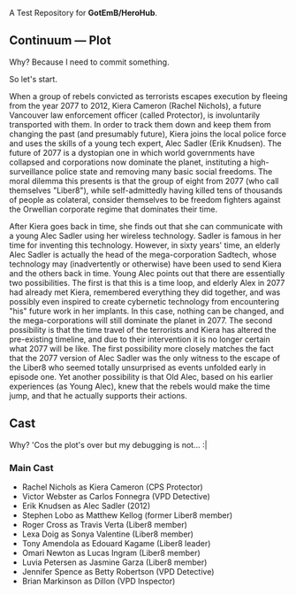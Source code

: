 A Test Repository for **GotEmB/HeroHub**.

## Continuum — Plot
Why? Because I need to commit something.

So let's start.

When a group of rebels convicted as terrorists escapes execution by fleeing from the year 2077 to 2012, Kiera Cameron (Rachel Nichols), a future Vancouver law enforcement officer (called Protector), is involuntarily transported with them.
In order to track them down and keep them from changing the past (and presumably future), Kiera joins the local police force and uses the skills of a young tech expert, Alec Sadler (Erik Knudsen).
The future of 2077 is a dystopian one in which world governments have collapsed and corporations now dominate the planet, instituting a high-surveillance police state and removing many basic social freedoms.
The moral dilemma this presents is that the group of eight from 2077 (who call themselves "Liber8"), while self-admittedly having killed tens of thousands of people as colateral, consider themselves to be freedom fighters against the Orwellian corporate regime that dominates their time.

After Kiera goes back in time, she finds out that she can communicate with a young Alec Sadler using her wireless technology.
Sadler is famous in her time for inventing this technology.
However, in sixty years' time, an elderly Alec Sadler is actually the head of the mega-corporation Sadtech, whose technology may (inadvertently or otherwise) have been used to send Kiera and the others back in time.
Young Alec points out that there are essentially two possibilities.
The first is that this is a time loop, and elderly Alex in 2077 had already met Kiera, remembered everything they did together, and was possibly even inspired to create cybernetic technology from encountering "his" future work in her implants.
In this case, nothing can be changed, and the mega-corporations will still dominate the planet in 2077.
The second possibility is that the time travel of the terrorists and Kiera has altered the pre-existing timeline, and due to their intervention it is no longer certain what 2077 will be like.
The first possibility more closely matches the fact that the 2077 version of Alec Sadler was the only witness to the escape of the Liber8 who seemed totally unsurprised as events unfolded early in episode one.
Yet another possibility is that Old Alec, based on his earlier experiences (as Young Alec), knew that the rebels would make the time jump, and that he actually supports their actions.

## Cast
Why? 'Cos the plot's over but my debugging is not... :|

### Main Cast
* Rachel Nichols as Kiera Cameron (CPS Protector)
* Victor Webster as Carlos Fonnegra (VPD Detective)
* Erik Knudsen as Alec Sadler (2012)
* Stephen Lobo as Matthew Kellog (former Liber8 member)
* Roger Cross as Travis Verta (Liber8 member)
* Lexa Doig as Sonya Valentine (Liber8 member)
* Tony Amendola as Edouard Kagame (Liber8 leader)
* Omari Newton as Lucas Ingram (Liber8 member)
* Luvia Petersen as Jasmine Garza (Liber8 member)
* Jennifer Spence as Betty Robertson (VPD Detective)
* Brian Markinson as Dillon (VPD Inspector)